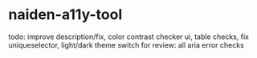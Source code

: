 # naiden-a11y-tool
todo: improve description/fix, color contrast checker ui, table checks, fix uniqueselector, light/dark theme switch
for review: all aria error checks